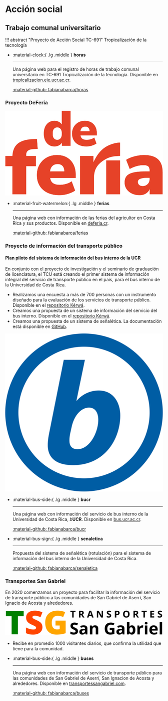 # Acción social

## Trabajo comunal universitario

!!! abstract "Proyecto de Acción Social TC-691"
    Tropicalización de la tecnología

<div class="grid cards" markdown>

-  :material-clock:{ .lg .middle } **horas**
    
    ---
    
    Una página web para el registro de horas de trabajo comunal universitario en TC-691 Tropicalización de la tecnología. Disponible en [tropicalizacion.eie.ucr.ac.cr](https://tropicalizacion.eie.ucr.ac.cr/).

    [:material-github: fabianabarca/horas](https://github.com/fabianabarca/horas)

</div>

### Proyecto DeFeria

![Logo DeFeria](assets/img/deferia_rojo.png)

<div class="grid cards" markdown>

-  :material-fruit-watermelon:{ .lg .middle } **ferias**
    
    ---
    
    Una página web con información de las ferias del agricultor en Costa Rica y sus productos. Disponible en [deferia.cr](https://deferia.cr/).

    [:material-github: fabianabarca/ferias](https://github.com/fabianabarca/ferias)

</div>

### Proyecto de información del transporte público

#### Plan piloto del sistema de información del bus interno de la UCR

En conjunto con el proyecto de investigación y el seminario de graduación de licenciatura, el TCU está creando el primer sistema de información integral del servicio de transporte público en el país, para el bus interno de la Universidad de Costa Rica.

- Realizamos una encuesta a más de 700 personas con un instrumento diseñado para la evaluación de los servicios de transporte público. Disponible en el [repositorio Kérwá](https://kerwa.ucr.ac.cr/handle/10669/91076).
- Creamos una propuesta de un sistema de información del servicio del bus interno. Disponible en el [repositorio Kérwá](https://kerwa.ucr.ac.cr/handle/10669/91076).
- Creamos una propuesta de un sistema de señalética. La documentación está disponible en [GitHub](https://fabianabarca.github.io/senaletica).

![Logo bUCR](assets/img/b_azul.png)

<div class="grid cards" markdown>

-  :material-bus-side:{ .lg .middle } **bucr**
    
    ---
    
    Una página web con información del servicio de bus interno de la Universidad de Costa Rica, *b***UCR**. Disponible en [bus.ucr.ac.cr](https://bus.ucr.ac.cr/).

    [:material-github: fabianabarca/bucr](https://github.com/fabianabarca/bucr)

-  :material-bus-sign:{ .lg .middle } **senaletica**
    
    ---
    
    Propuesta del sistema de señalética (rotulación) para el sistema de información del bus interno de la Universidad de Costa Rica.

    [:material-github: fabianabarca/senaletica](https://github.com/fabianabarca/senaletica)

</div>

### Transportes San Gabriel

En 2020 comenzamos un proyecto para facilitar la información del servicio de transporte público a las comunidades de San Gabriel de Aserrí, San Ignacio de Acosta y alrededores.

![Logo TSG](assets/img/tsg_negro.png)

- Recibe en promedio 1000 visitantes diarios, que confirma la utilidad que tiene para la comunidad.

<div class="grid cards" markdown>

-  :material-bus-side:{ .lg .middle } **buses**
    
    ---
    
    Una página web con información del servicio de transporte público para las comunidades de San Gabriel de Aserrí, San Ignacion de Acosta y alrededores. Disponible en [transportessangabriel.com](https://transportessangabriel.com/).

    [:material-github: fabianabarca/buses](https://github.com/fabianabarca/buses)

</div>